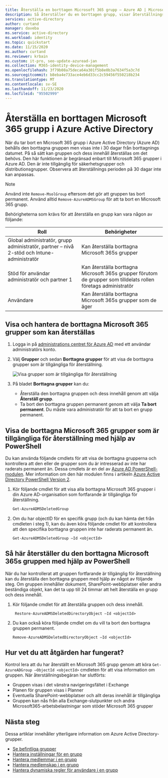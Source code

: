 ```yaml
---
title: Återställa en borttagen Microsoft 365 grupp – Azure AD | Microsoft Docs
description: Så återställer du en borttagen grupp, visar återställningsbara grupper och tar bort en grupp permanent i Azure Active Directory
services: active-directory
author: curtand
manager: daveba
ms.service: active-directory
ms.workload: identity
ms.topic: quickstart
ms.date: 11/15/2020
ms.author: curtand
ms.reviewer: krbain
ms.custom: it-pro, seo-update-azuread-jan
ms.collection: M365-identity-device-management
ms.openlocfilehash: 3f79b08a75deca64a301f5b8e0b3a7634f5a3c7d
ms.sourcegitcommit: b8eba4e733ace4eb6d33cc2c59456f550218b234
ms.translationtype: MT
ms.contentlocale: sv-SE
ms.lasthandoff: 11/23/2020
ms.locfileid: "95502999"
---
```

# <a name="restore-a-deleted-microsoft-365-group-in-azure-active-directory"></a>Återställa en borttagen Microsoft 365 grupp i Azure Active Directory

När du tar bort en Microsoft 365 grupp i Azure Active Directory (Azure AD) behålls den borttagna gruppen men visas inte i 30 dagar från borttagnings datumet. På så sätt kan gruppen och dess innehåll återställas om det behövs. Den här funktionen är begränsad enbart till Microsoft 365 grupper i Azure AD. Den är inte tillgänglig för säkerhetsgrupper och distributionsgrupper. Observera att återställnings perioden på 30 dagar inte kan anpassas.

> [!NOTE]
> Använd inte `Remove-MsolGroup` eftersom det gör att gruppen tas bort permanent. Använd alltid `Remove-AzureADMSGroup` för att ta bort en Microsoft 365 grupp.

Behörigheterna som krävs för att återställa en grupp kan vara någon av följande:

Roll | Behörigheter
--------- | ---------
Global administratör, grupp administratör, partner – nivå 2-stöd och Intune-administratör | Kan återställa borttagna Microsoft 365s grupper
Stöd för användar administratör och partner 1 | Kan återställa borttagna Microsoft 365s grupper förutom de grupper som tilldelats rollen företags administratör
Användare | Kan återställa borttagna Microsoft 365s grupper som de äger

## <a name="view-and-manage-the-deleted-microsoft-365-groups-that-are-available-to-restore"></a>Visa och hantera de borttagna Microsoft 365 grupper som kan återställas

1. Logga in på [administrations centret för Azure AD](https://aad.portal.azure.com) med ett användar administratörs konto.

2. Välj **Grupper** och sedan **Borttagna grupper** för att visa de borttagna grupper som är tillgängliga för återställning.

    ![Visa grupper som är tillgängliga för återställning](./media/groups-restore-deleted/deleted-groups3.png)

3. På bladet **Borttagna grupper** kan du:

   - Återställa den borttagna gruppen och dess innehåll genom att välja **Återställ grupp**.
   - Ta bort den borttagna gruppen permanent genom att välja **Ta bort permanent**. Du måste vara administratör för att ta bort en grupp permanent.

## <a name="view-the-deleted-microsoft-365-groups-that-are-available-to-restore-using-powershell"></a>Visa de borttagna Microsoft 365 grupper som är tillgängliga för återställning med hjälp av PowerShell

Du kan använda följande cmdlets för att visa de borttagna grupperna och kontrollera att den eller de grupper som du är intresserad av inte har raderats permanent än. Dessa cmdlets är en del av [Azure AD PowerShell-modulen](https://www.powershellgallery.com/packages/AzureAD/). Mer information om den här modulen finns i artikeln [Azure Active Directory PowerShell Version 2](/powershell/azure/active-directory/install-adv2?view=azureadps-2.0).

1.  Kör följande cmdlet för att visa alla borttagna Microsoft 365 grupper i din Azure AD-organisation som fortfarande är tillgängliga för återställning.
   

    ```powershell
    Get-AzureADMSDeletedGroup
    ```

2.  Om du har objectID för en specifik grupp (och du kan hämta det från cmdleten i steg 1), kan du även köra följande cmdlet för att kontrollera att den specifika borttagna gruppen inte har raderats permanent än.

    ```
    Get-AzureADMSDeletedGroup –Id <objectId>
    ```

## <a name="how-to-restore-your-deleted-microsoft-365-group-using-powershell"></a>Så här återställer du den borttagna Microsoft 365s gruppen med hjälp av PowerShell

När du har kontrollerat att gruppen fortfarande är tillgänglig för återställning kan du återställa den borttagna gruppen med hjälp av något av följande steg. Om gruppen innehåller dokument, SharePoint-webbplatser eller andra beständiga objekt, kan det ta upp till 24 timmar att helt återställa en grupp och dess innehåll.

1. Kör följande cmdlet för att återställa gruppen och dess innehåll.
 

   ```
    Restore-AzureADMSDeletedDirectoryObject –Id <objectId>
    ``` 

2. Du kan också köra följande cmdlet om du vill ta bort den borttagna gruppen permanent.
    

    ```
    Remove-AzureADMSDeletedDirectoryObject –Id <objectId>
    ```

## <a name="how-do-you-know-this-worked"></a>Hur vet du att åtgärden har fungerat?

Kontrol lera att du har återställt en Microsoft 365 grupp genom att köra `Get-AzureADGroup –ObjectId <objectId>` cmdleten för att visa information om gruppen. När återställningsbegäran har slutförts:

- Gruppen visas i det vänstra navigeringsfältet i Exchange
- Planen för gruppen visas i Planner
- Eventuella SharePoint-webbplatser och allt deras innehåll är tillgängliga
- Gruppen kan nås från alla Exchange-slutpunkter och andra Microsoft365-arbetsbelastningar som stöder Microsoft 365 grupper

## <a name="next-steps"></a>Nästa steg

Dessa artiklar innehåller ytterligare information om Azure Active Directory-grupper.

* [Se befintliga grupper](../fundamentals/active-directory-groups-view-azure-portal.md)
* [Hantera inställningar för en grupp](../fundamentals/active-directory-groups-settings-azure-portal.md)
* [Hantera medlemmar i en grupp](../fundamentals/active-directory-groups-members-azure-portal.md)
* [Hantera medlemskap i en grupp](../fundamentals/active-directory-groups-membership-azure-portal.md)
* [Hantera dynamiska regler för användare i en grupp](groups-dynamic-membership.md)
